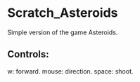 # Scratch_Asteroids
Simple version of the game Asteroids.

## Controls:
w: forward.
mouse: direction.
space: shoot.
